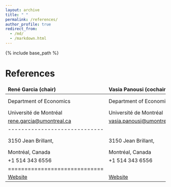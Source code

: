 ```yaml
---
layout: archive
title: " "
permalink: /references/
author_profile: true
redirect_from: 
  - /md/
  - /markdown.html
---
```


{% include base_path %}

References
======
<style>
td, th {
   border: none!important;
}
</style>

| René Garcia (chair)  | Vasia Panousi (cochair) | Caio Almeida  |
|:--------|:-------|:--------|
| Department of Economics    | Department of Economics    | Bendheim Center for Finance   |
| Université de Montréal   | Université de Montréal   | Princeton University   |
|  [rene.garcia@umontreal.ca](rene.garcia@umontreal.ca)   | [vasia.panousi@umontreal.ca](vasia.panousi@umontreal.ca)   | [calmeida@princeton.edu](calmeida@princeton.edu)   |
|-----------------------------|
| 3150 Jean Brillant,  | 3150 Jean Brillant,   | Julis Romo Rabinowitz Building,    |
| Montréal, Canada  | Montréal, Canada   | Room 306B,    |
| +1 514 343 6556  | +1 514 343 6556   | New Jersey, USA    |
|=============================|
| [Website](https://myrenegarcia.com)    | [Website](https://sites.google.com/site/panousi/)   | [Website](http://www.fgv.br/professor/epge/calmeida/)    |

